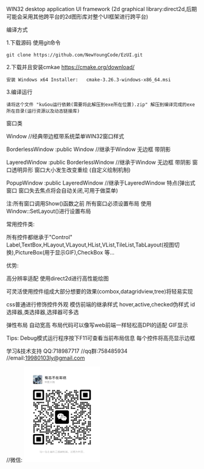 WIN32 desktop application UI framework (2d graphical library:direct2d,后期可能会采用其他跨平台的2d图形库对整个UI框架进行跨平台)

编译方式

1.下载源码 使用git命令

	git clone https://github.com/NewYoungCode/EzUI.git

2.下载并且安装cmkae https://cmake.org/download/ 

	安装 Windows x64 Installer:	cmake-3.26.3-windows-x86_64.msi

3.编译运行

	请将这个文件 "kuGou运行依赖(需要将此解压到exe所在位置).zip" 解压到编译完成的exe所在目录(运行资源以及动态链接库)

窗口类


Window            //经典带边框带系统菜单WIN32窗口样式

BorderlessWindow :public Window //继承于Window 无边框 带阴影 

LayeredWindow :public BorderlessWindow	  //继承于Window 无边框 带阴影 窗口透明异形 窗口大小发生改变重绘 (自定义绘制机制)

PopupWindow :public LayeredWindow    //继承于LayeredWindow 特点(弹出式窗口 窗口失去焦点将会自动关闭,可用于做菜单)

注:所有窗口调用Show()函数之前 所有窗口必须设置布局 使用 Window::SetLayout()进行设置布局

常用控件类:


所有控件都继承于"Control" Label,TextBox,HLayout,VLayout,HList,VList,TileList,TabLayout(视图切换),PictureBox(用于显示GIF),CheckBox 等...

优势:


高分辨率适配 使用direct2d进行高性能绘图 

可灵活使用控件组成大部分想要的效果(combox,datagridview,tree)将轻易实现

css普通进行修饰控件外观  模仿前端的继承样式 hover,active,checked伪样式 id选择器,类选择器,选择器可多选

弹性布局 自动宽高 布局代码可以像写web前端一样轻松高DPI的适配 GIF显示


Tips:
    Debug模式运行程序按下F11可查看当前布局信息 每个控件将高亮显示边框

学习&技术支持 QQ:718987717 //qq群:758485934 //email:19980103ly@gmail.com 

//微信:
<img src="wx.jpg" width=200 height=250>
